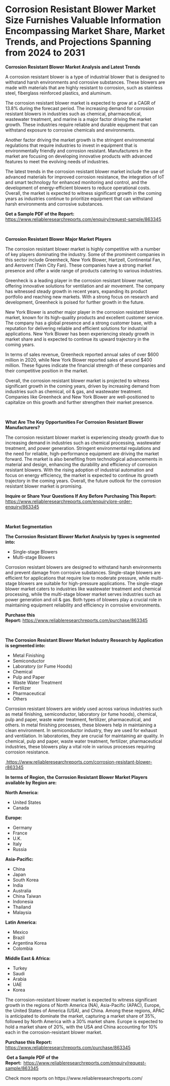 <p><h1>Corrosion Resistant Blower Market Size Furnishes Valuable Information Encompassing Market Share, Market Trends, and Projections Spanning from 2024 to 2031</h1></p><p><strong>Corrosion Resistant Blower Market Analysis and Latest Trends</strong></p>
<p><p>A corrosion resistant blower is a type of industrial blower that is designed to withstand harsh environments and corrosive substances. These blowers are made with materials that are highly resistant to corrosion, such as stainless steel, fiberglass reinforced plastics, and aluminum.</p><p>The corrosion resistant blower market is expected to grow at a CAGR of 13.8% during the forecast period. The increasing demand for corrosion resistant blowers in industries such as chemical, pharmaceutical, wastewater treatment, and marine is a major factor driving the market growth. These industries require reliable and durable equipment that can withstand exposure to corrosive chemicals and environments.</p><p>Another factor driving the market growth is the stringent environmental regulations that require industries to invest in equipment that is environmentally friendly and corrosion resistant. Manufacturers in the market are focusing on developing innovative products with advanced features to meet the evolving needs of industries.</p><p>The latest trends in the corrosion resistant blower market include the use of advanced materials for improved corrosion resistance, the integration of IoT and smart technology for enhanced monitoring and control, and the development of energy-efficient blowers to reduce operational costs. Overall, the market is expected to witness significant growth in the coming years as industries continue to prioritize equipment that can withstand harsh environments and corrosive substances.</p></p>
<p><strong>Get a Sample PDF of the Report:&nbsp;</strong> <a href="https://www.reliableresearchreports.com/enquiry/request-sample/863345">https://www.reliableresearchreports.com/enquiry/request-sample/863345</a></p>
<p>&nbsp;</p>
<p><strong>Corrosion Resistant Blower Major Market Players</strong></p>
<p><p>The corrosion resistant blower market is highly competitive with a number of key players dominating the industry. Some of the prominent companies in this sector include Greenheck, New York Blower, Hartzell, Continental Fan, and Aerovent (Twin City Fan). These companies have a strong market presence and offer a wide range of products catering to various industries.</p><p>Greenheck is a leading player in the corrosion resistant blower market, offering innovative solutions for ventilation and air movement. The company has witnessed steady growth in recent years, expanding its product portfolio and reaching new markets. With a strong focus on research and development, Greenheck is poised for further growth in the future.</p><p>New York Blower is another major player in the corrosion resistant blower market, known for its high-quality products and excellent customer service. The company has a global presence and a strong customer base, with a reputation for delivering reliable and efficient solutions for industrial applications. New York Blower has been experiencing steady growth in market share and is expected to continue its upward trajectory in the coming years.</p><p>In terms of sales revenue, Greenheck reported annual sales of over $600 million in 2020, while New York Blower reported sales of around $400 million. These figures indicate the financial strength of these companies and their competitive position in the market.</p><p>Overall, the corrosion resistant blower market is projected to witness significant growth in the coming years, driven by increasing demand from industries such as chemical, oil & gas, and wastewater treatment. Companies like Greenheck and New York Blower are well-positioned to capitalize on this growth and further strengthen their market presence.</p></p>
<p>&nbsp;</p>
<p><strong>What Are The Key Opportunities For Corrosion Resistant Blower Manufacturers?</strong></p>
<p><p>The corrosion resistant blower market is experiencing steady growth due to increasing demand in industries such as chemical processing, wastewater treatment, and power generation. Stringent environmental regulations and the need for reliable, high-performance equipment are driving the market forward. The market is also benefiting from technological advancements in material and design, enhancing the durability and efficiency of corrosion resistant blowers. With the rising adoption of industrial automation and focus on energy efficiency, the market is expected to continue its growth trajectory in the coming years. Overall, the future outlook for the corrosion resistant blower market is promising.</p></p>
<p><strong>Inquire or Share Your Questions If Any Before Purchasing This Report:</strong> <a href="https://www.reliableresearchreports.com/enquiry/pre-order-enquiry/863345">https://www.reliableresearchreports.com/enquiry/pre-order-enquiry/863345</a></p>
<p>&nbsp;</p>
<p><strong>Market Segmentation</strong></p>
<p><strong>The Corrosion Resistant Blower Market Analysis by types is segmented into:</strong></p>
<p><ul><li>Single-stage Blowers</li><li>Multi-stage Blowers</li></ul></p>
<p><p>Corrosion resistant blowers are designed to withstand harsh environments and prevent damage from corrosive substances. Single-stage blowers are efficient for applications that require low to moderate pressure, while multi-stage blowers are suitable for high-pressure applications. The single-stage blower market caters to industries like wastewater treatment and chemical processing, while the multi-stage blower market serves industries such as power generation and oil & gas. Both types of blowers play a crucial role in maintaining equipment reliability and efficiency in corrosive environments.</p></p>
<p><strong>Purchase this Report:&nbsp;</strong><a href="https://www.reliableresearchreports.com/purchase/863345">https://www.reliableresearchreports.com/purchase/863345</a></p>
<p>&nbsp;</p>
<p><strong>The Corrosion Resistant Blower Market Industry Research by Application is segmented into:</strong></p>
<p><ul><li>Metal Finishing</li><li>Semiconductor</li><li>Laboratory (or Fume Hoods)</li><li>Chemical</li><li>Pulp and Paper</li><li>Waste Water Treatment</li><li>Fertilizer</li><li>Pharmaceutical</li><li>Others</li></ul></p>
<p><p>Corrosion resistant blowers are widely used across various industries such as metal finishing, semiconductor, laboratory (or fume hoods), chemical, pulp and paper, waste water treatment, fertilizer, pharmaceutical, and others. In metal finishing processes, these blowers help in maintaining a clean environment. In semiconductor industry, they are used for exhaust and ventilation. In laboratories, they are crucial for maintaining air quality. In chemical, pulp and paper, waste water treatment, fertilizer, pharmaceutical industries, these blowers play a vital role in various processes requiring corrosion resistance.</p></p>
<p><a href="https://www.reliableresearchreports.com/corrosion-resistant-blower-r863345">&nbsp;https://www.reliableresearchreports.com/corrosion-resistant-blower-r863345</a></p>
<p><strong>In terms of Region, the Corrosion Resistant Blower Market Players available by Region are:</strong></p>
<p>
    <p> <strong> North America: </strong>
        <ul>
            <li>United States</li>
            <li>Canada</li>
        </ul>
        </p> 
    <p> <strong> Europe: </strong>
        <ul>
            <li>Germany</li>
            <li>France</li>
            <li>U.K.</li>
            <li>Italy</li>
            <li>Russia</li>
        </ul>
        </p> 
    <p> <strong> Asia-Pacific: </strong>
        <ul>
            <li>China</li>
            <li>Japan</li>
            <li>South Korea</li>
            <li>India</li>
            <li>Australia</li>
            <li>China Taiwan</li>
            <li>Indonesia</li>
            <li>Thailand</li>
            <li>Malaysia</li>
        </ul>
        </p> 
    <p> <strong> Latin America: </strong>
        <ul>
            <li>Mexico</li>
            <li>Brazil</li>
            <li>Argentina Korea</li>
            <li>Colombia</li>
        </ul>
        </p> 
    <p> <strong> Middle East & Africa: </strong>
        <ul>
            <li>Turkey</li>
            <li>Saudi</li>
            <li>Arabia</li>
            <li>UAE</li>
            <li>Korea</li>
        </ul>
    </p>
    </p>
<p><p>The corrosion-resistant blower market is expected to witness significant growth in the regions of North America (NA), Asia-Pacific (APAC), Europe, the United States of America (USA), and China. Among these regions, APAC is anticipated to dominate the market, capturing a market share of 35%, followed by North America with a 30% market share. Europe is expected to hold a market share of 20%, with the USA and China accounting for 10% each in the corrosion-resistant blower market.</p></p>
<p><strong>Purchase this Report: </strong><a href="https://www.reliableresearchreports.com/purchase/863345">https://www.reliableresearchreports.com/purchase/863345</a></p>
<p>&nbsp;<strong>Get a Sample PDF of the Report:&nbsp;&nbsp;</strong><a href="https://www.reliableresearchreports.com/enquiry/request-sample/863345">https://www.reliableresearchreports.com/enquiry/request-sample/863345</a></p>
<p><strong></strong></p>
<p>Check more reports on https://www.reliableresearchreports.com/</p>